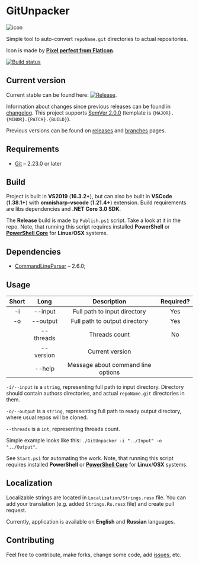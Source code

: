# GitUnpacker

![icon](GitUnpacker/Resources/icon.ico)

Simple tool to auto-convert `repoName.git` directories to actual repositories.

Icon is made by **[Pixel perfect from FlatIcon](https://www.flaticon.com/authors/pixel-perfect)**.

[![Build status](https://ci.appveyor.com/api/projects/status/khm2742n75a727r4?svg=true)](https://ci.appveyor.com/project/Gigas002/gitunpacker)

## Current version

Current stable can be found here: [![Release](https://img.shields.io/github/release/Gigas002/gitunpacker.svg)](https://github.com/Gigas002/gitunpacker/releases/latest).

Information about changes since previous releases can be found in [changelog](CHANGELOG.md). This project supports [SemVer 2.0.0](https://semver.org/) (template is `{MAJOR}.{MINOR}.{PATCH}.{BUILD}`).

Previous versions can be found on [releases](https://github.com/Gigas002/GitUnpacker/releases) and [branches](https://github.com/Gigas002/GitUnpacker/branches) pages.

## Requirements

- [Git](https://git-scm.com/downloads) – 2.23.0 or later

## Build

Project is built in **VS2019** (**16.3.2+**), but can also be built in **VSCode** (**1.38.1+**) with **omnisharp-vscode** (**1.21.4+**) extension. Build requirements are libs dependencies and **.NET Core 3.0 SDK**.

The **Release** build is made by `Publish.ps1` script. Take a look at it in the repo. Note, that running this script requires installed **PowerShell** or **[PowerShell Core](https://github.com/PowerShell/PowerShell)** for **Linux**/**OSX** systems.

## Dependencies

- [CommandLineParser](https://www.nuget.org/packages/CommandLineParser/) – 2.6.0;

## Usage

| Short |   Long    |            Description             | Required? |
| :---: | :-------: | :--------------------------------: | :-------: |
|  -i   |  --input  |    Full path to input directory    |    Yes    |
|  -o   | --output  |   Full path to output directory    |    Yes    |
|       | --threads |           Threads count            |    No     |
|       | --version |          Current version           |           |
|       |  --help   | Message about command line options |           |

`-i/--input` is a `string`, representing full path to input directory. Directory should contain authors directories, and actual `repoName.git` directories in them.

`-o/--output` is a `string`, representing full path to ready output directory, where usual repos will be cloned.

`--threads` is a `int`, representing threads count.

Simple example looks like this: `./GitUnpacker -i "../Input" -o "../Output"`.

See `Start.ps1` for automating the work. Note, that running this script requires installed **PowerShell** or **[PowerShell Core](https://github.com/PowerShell/PowerShell)** for **Linux**/**OSX** systems.

## Localization

Localizable strings are located in `Localization/Strings.resx` file. You can add your translation (e.g. added `Strings.Ru.resx` file) and create pull request.

Currently, application is available on **English** and **Russian** languages.

## Contributing

Feel free to contribute, make forks, change some code, add [issues](https://github.com/Gigas002/GitUnpacker/issues), etc.